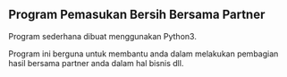 Program Pemasukan Bersih Bersama Partner
----------------------------------------
Program sederhana dibuat menggunakan Python3.

Program ini berguna untuk membantu anda dalam melakukan pembagian hasil bersama partner anda dalam hal bisnis dll.
